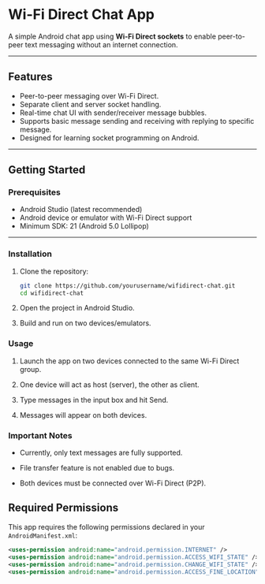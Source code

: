 # Wi-Fi Direct Chat App

A simple Android chat app using **Wi-Fi Direct sockets** to enable peer-to-peer text messaging without an internet connection.

---

## Features

- Peer-to-peer messaging over Wi-Fi Direct.
- Separate client and server socket handling.
- Real-time chat UI with sender/receiver message bubbles.
- Supports basic message sending and receiving with replying to specific message.
- Designed for learning socket programming on Android.

---

## Getting Started

### Prerequisites

- Android Studio (latest recommended)
- Android device or emulator with Wi-Fi Direct support
- Minimum SDK: 21 (Android 5.0 Lollipop)

---

### Installation

1. Clone the repository:

   ```bash
   git clone https://github.com/yourusername/wifidirect-chat.git
   cd wifidirect-chat
2. Open the project in Android Studio.

3. Build and run on two devices/emulators.

### Usage
1. Launch the app on two devices connected to the same Wi-Fi Direct group.

2. One device will act as host (server), the other as client.

3. Type messages in the input box and hit Send.

4. Messages will appear on both devices.
### Important Notes
- Currently, only text messages are fully supported.

- File transfer feature is not enabled due to bugs.

- Both devices must be connected over Wi-Fi Direct (P2P).

## Required Permissions

This app requires the following permissions declared in your `AndroidManifest.xml`:

```xml
<uses-permission android:name="android.permission.INTERNET" />
<uses-permission android:name="android.permission.ACCESS_WIFI_STATE" />
<uses-permission android:name="android.permission.CHANGE_WIFI_STATE" />
<uses-permission android:name="android.permission.ACCESS_FINE_LOCATION" />


